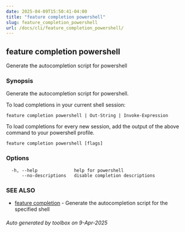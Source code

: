 ```yaml
---
date: 2025-04-09T15:50:41-04:00
title: "feature completion powershell"
slug: feature_completion_powershell
url: /docs/cli/feature_completion_powershell/
---
```

## feature completion powershell

Generate the autocompletion script for powershell

### Synopsis

Generate the autocompletion script for powershell.

To load completions in your current shell session:

	feature completion powershell | Out-String | Invoke-Expression

To load completions for every new session, add the output of the above command
to your powershell profile.


```
feature completion powershell [flags]
```

### Options

```
  -h, --help              help for powershell
      --no-descriptions   disable completion descriptions
```

### SEE ALSO

* [feature completion](feature/docs/cli/feature_completion/)	 - Generate the autocompletion script for the specified shell

###### Auto generated by toolbox on 9-Apr-2025

